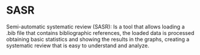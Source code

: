 # SASR
Semi-automatic systematic review (SASR): Is a tool that allows loading a .bib file that contains bibliographic references, the loaded data is processed obtaining basic statistics and showing the results in the graphs, creating a systematic review that is easy to understand and analyze. 
